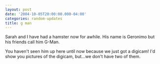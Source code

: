 ```yaml
---
layout: post
date: '2004-10-05T20:00:00.000-04:00'
categories: random-updates
title: g man
---
```


Sarah and I have had a hamster now for awhile. His name is Geronimo but his friends call him G-Man.

You haven't seen him up here until now because we just got a digicam! I'd show you pictures of the digicam, but...we don't have two of them.